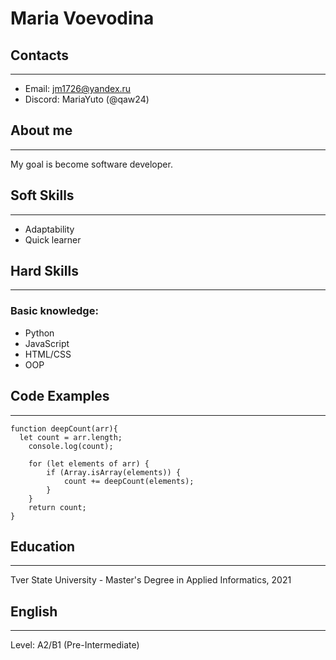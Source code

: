# **Maria Voevodina**

## Contacts
---
- Email: jm1726@yandex.ru
- Discord: MariaYuto (@qaw24)

## About me
---
My goal is become software developer.

## Soft Skills
---
- Adaptability
- Quick learner

## Hard Skills
---
### Basic knowledge:
- Python
- JavaScript
- HTML/CSS
- OOP
## Code Examples
---
```
function deepCount(arr){
  let count = arr.length;
    console.log(count);

    for (let elements of arr) {
        if (Array.isArray(elements)) {
            count += deepCount(elements);
        }
    }
    return count;
}
```
## Education
---
Tver State University - Master's Degree in Applied Informatics, 2021

## English
---
Level: A2/B1 (Pre-Intermediate)